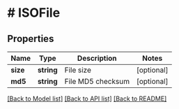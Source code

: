 # # ISOFile

## Properties

Name | Type | Description | Notes
------------ | ------------- | ------------- | -------------
**size** | **string** | File size | [optional]
**md5** | **string** | File MD5 checksum | [optional]

[[Back to Model list]](../../README.md#models) [[Back to API list]](../../README.md#endpoints) [[Back to README]](../../README.md)
